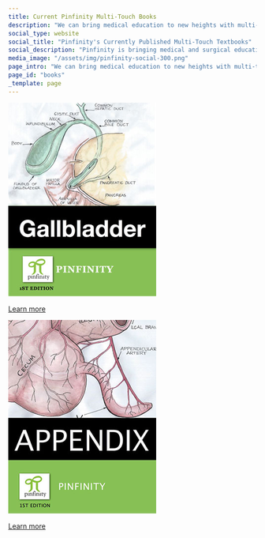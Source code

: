 ```yaml
---
title: Current Pinfinity Multi-Touch Books
description: "We can bring medical education to new heights with multi-touch books. And, you have to admit, these books are cool in a geeky sort of way."
social_type: website
social_title: "Pinfinity's Currently Published Multi-Touch Textbooks"
social_description: "Pinfinity is bringing medical and surgical education to new heights with multi-touch textbooks. You have to admit, these books are cool in a geeky sort of way, and represent an awesome new way to learn."
media_image: "/assets/img/pinfinity-social-300.png" 
page_intro: "We can bring medical education to new heights with multi-touch books.<br /><span class='sub'>You have to admit, interactive textbooks are cool in a geeky sort of way.</span>"
page_id: "books"
_template: page
---
```


<div class="products">
<div class="col-a">
	<div class="book"><a href="./the_gallbladder_ibook" data-convert-name="book Gallbladder">
		<p class="img">
			<img src="/assets/img/gallbladder-ibook-cover.jpg" alt="The Gallbladder iBook cover." />
		</p>
		<p class="button">
			Learn more
		</p>
	</a></div>
</div>
<div class="col-b">
	<div class="book"><a href="./the_appendix_ibook" data-convert-name="book Appendix">
		<p class="img">
			<img src="/assets/img/appendix-ibook-cover.jpg" alt="The Appendix iBook cover." />
		</p>
		<p class="button">
			Learn more
		</p>
	</a></div>
</div>
</div>
